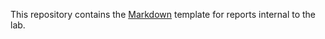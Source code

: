 This repository contains the [Markdown](https://daringfireball.net/projects/markdown/) template for reports internal to the lab.
